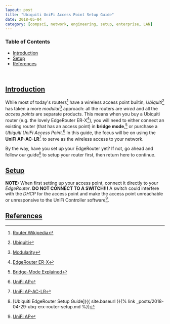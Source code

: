 ```yaml
---
layout: post
title: "Ubiquiti UniFi Access Point Setup Guide"
date: 2018-05-04
category: [compsci, network, engineering, setup, enterprise, LAN]
---
```

### <a name="toc"></a> Table of Contents
* [Introduction](#intro)
* [Setup](#setup)
* [References](#references)

<br>

## <a name="intro"></a> [Introduction](#toc)
While most of today's routers[^fn1] have a wireless access point builtin,
*Ubiquiti*[^fn2] has taken a more *modular*[^fn3] approach: all the routers are *wired* and all the *access points* are separate products. This means  when you buy a Ubiquiti router (e.g. the lovely EdgeRouter ER-X[^fn4]), you will need to either connect an existing router (that has an access point) in **bridge mode**,[^fn5] or purchase a *Ubiquiti UniFi Access Point*.[^fn6] In this guide, the focus will be on using the **UniFi AP-AC-LR**[^fn7] to serve as the wireless access to your network.

By the way, have you set up your EdgeRouter yet? If not, go ahead and follow
our guide[^fn8] to setup your router first, then return here to continue.

## <a name="setup"></a> [Setup](#setup)
**NOTE:** When first setting up your access point, connect it directly to your *EdgeRouter*. **DO NOT CONNECT TO A SWITCH!!!** A switch could interfere with the *DHCP* for the access point and make the access point unreachable or unresponsive to the UniFi Controller software[^fn6].

## <a name="references"></a> [References](#toc)
[^fn1]: [Router Wikipedia](https://en.wikipedia.org/wiki/Router_(computing))
[^fn2]: [Ubiquiti](https://www.ubnt.com/)
[^fn3]: [Modularity](https://en.wikipedia.org/wiki/Modular_design)
[^fn4]: [EdgeRouter ER-X](https://www.ubnt.com/edgemax/edgerouter-x/)
[^fn5]: [Bridge-Mode Explained](https://en.wikipedia.org/wiki/Bridging_(networking))
[^fn6]: [UniFi AP](https://www.ubnt.com/unifi/unifi-ap/)
[^fn7]: [UniFi AP-AC-LR](https://www.ubnt.com/unifi/unifi-ap-ac-lr/)
[^fn8]: [Ubiquiti EdgeRouter Setup Guide]({{ site.baseurl }}{% link _posts/2018-04-29-ubq-erx-router-setup.md %})
